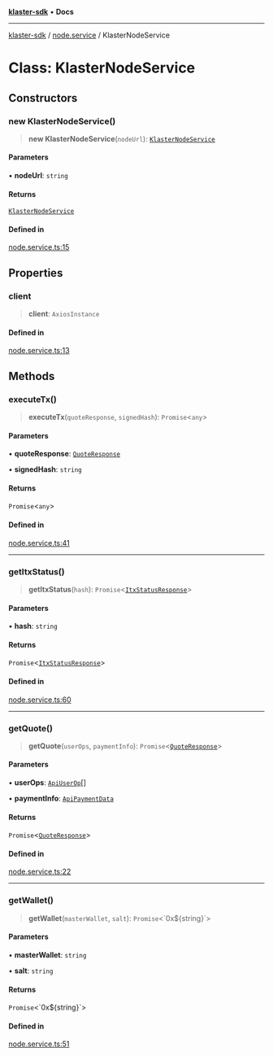 [**klaster-sdk**](../../README.md) • **Docs**

***

[klaster-sdk](../../README.md) / [node.service](../README.md) / KlasterNodeService

# Class: KlasterNodeService

## Constructors

### new KlasterNodeService()

> **new KlasterNodeService**(`nodeUrl`): [`KlasterNodeService`](KlasterNodeService.md)

#### Parameters

• **nodeUrl**: `string`

#### Returns

[`KlasterNodeService`](KlasterNodeService.md)

#### Defined in

[node.service.ts:15](https://github.com/0xPolycode/klaster-sdk/blob/df98c9e368e7c318a0e9124db84ae28b572c7361/src/node.service.ts#L15)

## Properties

### client

> **client**: `AxiosInstance`

#### Defined in

[node.service.ts:13](https://github.com/0xPolycode/klaster-sdk/blob/df98c9e368e7c318a0e9124db84ae28b572c7361/src/node.service.ts#L13)

## Methods

### executeTx()

> **executeTx**(`quoteResponse`, `signedHash`): `Promise`\<`any`\>

#### Parameters

• **quoteResponse**: [`QuoteResponse`](../../types/interfaces/QuoteResponse.md)

• **signedHash**: `string`

#### Returns

`Promise`\<`any`\>

#### Defined in

[node.service.ts:41](https://github.com/0xPolycode/klaster-sdk/blob/df98c9e368e7c318a0e9124db84ae28b572c7361/src/node.service.ts#L41)

***

### getItxStatus()

> **getItxStatus**(`hash`): `Promise`\<[`ItxStatusResponse`](../../types/interfaces/ItxStatusResponse.md)\>

#### Parameters

• **hash**: `string`

#### Returns

`Promise`\<[`ItxStatusResponse`](../../types/interfaces/ItxStatusResponse.md)\>

#### Defined in

[node.service.ts:60](https://github.com/0xPolycode/klaster-sdk/blob/df98c9e368e7c318a0e9124db84ae28b572c7361/src/node.service.ts#L60)

***

### getQuote()

> **getQuote**(`userOps`, `paymentInfo`): `Promise`\<[`QuoteResponse`](../../types/interfaces/QuoteResponse.md)\>

#### Parameters

• **userOps**: [`ApiUserOp`](../../types/interfaces/ApiUserOp.md)[]

• **paymentInfo**: [`ApiPaymentData`](../../types/interfaces/ApiPaymentData.md)

#### Returns

`Promise`\<[`QuoteResponse`](../../types/interfaces/QuoteResponse.md)\>

#### Defined in

[node.service.ts:22](https://github.com/0xPolycode/klaster-sdk/blob/df98c9e368e7c318a0e9124db84ae28b572c7361/src/node.service.ts#L22)

***

### getWallet()

> **getWallet**(`masterWallet`, `salt`): `Promise`\<\`0x$\{string\}\`\>

#### Parameters

• **masterWallet**: `string`

• **salt**: `string`

#### Returns

`Promise`\<\`0x$\{string\}\`\>

#### Defined in

[node.service.ts:51](https://github.com/0xPolycode/klaster-sdk/blob/df98c9e368e7c318a0e9124db84ae28b572c7361/src/node.service.ts#L51)
